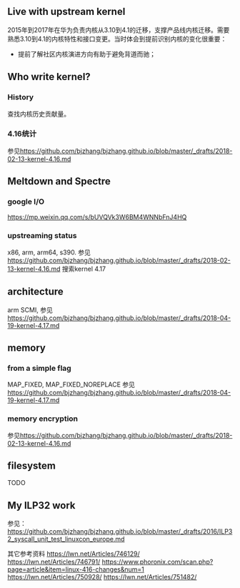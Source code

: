 

## Live with upstream kernel 

2015年到2017年在华为负责内核从3.10到4.1的迁移，支撑产品线内核迁移。需要熟悉3.10到4.1的内核特性和接口变更。当时体会到提前识别内核的变化很重要：

* 提前了解社区内核演进方向有助于避免背道而驰；

Who write kernel?
-----------------

### History
查找内核历史贡献量。

### 4.16统计
 参见<https://github.com/bjzhang/bjzhang.github.io/blob/master/_drafts/2018-02-13-kernel-4.16.md>

Meltdown and Spectre
--------------------
### google I/O
<https://mp.weixin.qq.com/s/bUVQVk3W6BM4WNNbFnJ4HQ>

### upstreaming status
x86, arm, arm64, s390.
 参见<https://github.com/bjzhang/bjzhang.github.io/blob/master/_drafts/2018-02-13-kernel-4.16.md>
 搜索kernel 4.17

architecture
------------
arm SCMI, 参见<https://github.com/bjzhang/bjzhang.github.io/blob/master/_drafts/2018-04-19-kernel-4.17.md>

memory
------
### from a simple flag
MAP_FIXED, MAP_FIXED_NOREPLACE
 参见<https://github.com/bjzhang/bjzhang.github.io/blob/master/_drafts/2018-04-19-kernel-4.17.md>

### memory encryption
 参见<https://github.com/bjzhang/bjzhang.github.io/blob/master/_drafts/2018-02-13-kernel-4.16.md>

filesystem
----------
TODO

My ILP32 work
-------------
参见：<https://github.com/bjzhang/bjzhang.github.io/blob/master/_drafts/2016/ILP32_syscall_unit_test_linuxcon_europe.md>

其它参考资料
<https://lwn.net/Articles/746129/>
<https://lwn.net/Articles/746791/>
<https://www.phoronix.com/scan.php?page=article&item=linux-416-changes&num=1>
<https://lwn.net/Articles/750928/>
<https://lwn.net/Articles/751482/>
